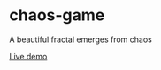 # chaos-game

A beautiful fractal emerges from chaos

<a href="https://hyrdaboo.github.io/">Live demo</a>
